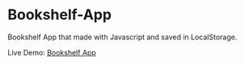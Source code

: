 # Bookshelf-App

Bookshelf App that made with Javascript and saved in LocalStorage.

Live Demo: [Bookshelf App](https://ari-bookshelf-app.netlify.app/)

